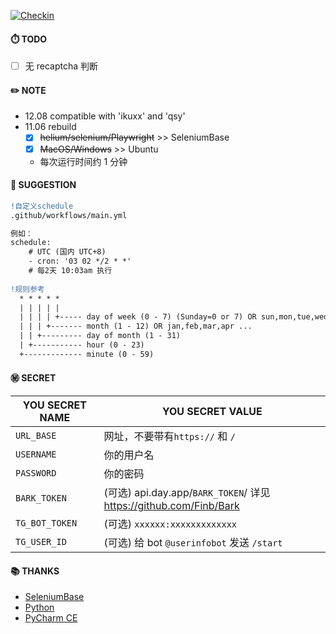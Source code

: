 [![Checkin](https://github.com/mybdye/A-checkin-reCAPTCHA/actions/workflows/main.yml/badge.svg)](https://github.com/mybdye/A-checkin-reCAPTCHA/actions/workflows/main.yml)
#### ⏱️ TODO
  - [ ] 无 recaptcha 判断

#### ✏️ NOTE
- 12.08 compatible with 'ikuxx' and 'qsy'
- 11.06 rebuild
  - [x] ~~helium/selenium/Playwright~~ >> SeleniumBase
  - [x] ~~MacOS/Windows~~ >> Ubuntu
  * 每次运行时间约 1 分钟

#### 🌟️ SUGGESTION
```diff
!自定义schedule
.github/workflows/main.yml

例如：
schedule:
    # UTC (国内 UTC+8)
    - cron: '03 02 */2 * *'   
    # 每2天 10:03am 执行
    
!规则参考
  * * * * *
  | | | | |
  | | | | +----- day of week (0 - 7) (Sunday=0 or 7) OR sun,mon,tue,wed,thu,fri,sat
  | | | +------- month (1 - 12) OR jan,feb,mar,apr ...
  | | +--------- day of month (1 - 31)
  | +----------- hour (0 - 23)
  +------------- minute (0 - 59)
```

#### ㊙️ SECRET
  |YOU SECRET NAME|YOU SECRET VALUE|
  |-----|--|
  |`URL_BASE`|网址，不要带有`https://` 和 `/` |
  |`USERNAME`|你的用户名|
  |`PASSWORD`|你的密码|
  |`BARK_TOKEN`|(可选) api.day.app/`BARK_TOKEN`/ 详见 https://github.com/Finb/Bark|
  |`TG_BOT_TOKEN`|(可选) `xxxxxx:xxxxxxxxxxxxx`|
  |`TG_USER_ID`|(可选) 给 bot `@userinfobot` 发送 `/start`|

#### 📚 THANKS
- [SeleniumBase](https://github.com/seleniumbase)
- [Python](https://www.python.org/)
- [PyCharm CE](https://www.jetbrains.com/pycharm/)
